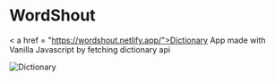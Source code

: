 # WordShout
< a href = "https://wordshout.netlify.app/">Dictionary App </a> made with Vanilla Javascript by fetching dictionary api

![Dictionary](https://user-images.githubusercontent.com/119485192/233037158-1a26c712-25ca-4eda-9e1c-5fa8932c509b.PNG)
